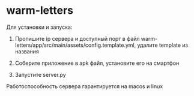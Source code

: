 # warm-letters

Для установки и запуска:

1) Пропишите ip сервера и доступный порт в файл warm-letters/app/src/main/assets/config.template.yml, удалите template из названия

2) Соберите приложение в apk файл, установите его на смартфон

3) Запустите server.py

Работоспособность сервера гарантируется на macos и linux
